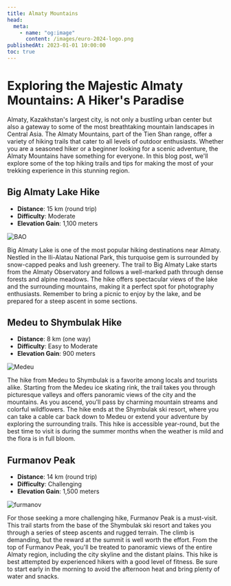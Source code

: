 ```yaml
---
title: Almaty Mountains
head:
  meta:
    - name: "og:image"
      content: /images/euro-2024-logo.png
publishedAt: 2023-01-01 10:00:00
toc: true
---
```


# Exploring the Majestic Almaty Mountains: A Hiker's Paradise

Almaty, Kazakhstan's largest city, is not only a bustling urban center but also a gateway to some of the most breathtaking mountain landscapes in Central Asia. The Almaty Mountains, part of the Tien Shan range, offer a variety of hiking trails that cater to all levels of outdoor enthusiasts. Whether you are a seasoned hiker or a beginner looking for a scenic adventure, the Almaty Mountains have something for everyone. In this blog post, we'll explore some of the top hiking trails and tips for making the most of your trekking experience in this stunning region.

## Big Almaty Lake Hike

- **Distance**: 15 km (round trip)
- **Difficulty**: Moderate
- **Elevation Gain**: 1,100 meters

![BAO](/images/bao.png)

Big Almaty Lake is one of the most popular hiking destinations near Almaty. Nestled in the Ili-Alatau National Park, this turquoise gem is surrounded by snow-capped peaks and lush greenery. The trail to Big Almaty Lake starts from the Almaty Observatory and follows a well-marked path through dense forests and alpine meadows. The hike offers spectacular views of the lake and the surrounding mountains, making it a perfect spot for photography enthusiasts. Remember to bring a picnic to enjoy by the lake, and be prepared for a steep ascent in some sections.

## Medeu to Shymbulak Hike

- **Distance**: 8 km (one way)
- **Difficulty**: Easy to Moderate
- **Elevation Gain**: 900 meters

![Medeu](/images/medeu.png)

The hike from Medeu to Shymbulak is a favorite among locals and tourists alike. Starting from the Medeu ice skating rink, the trail takes you through picturesque valleys and offers panoramic views of the city and the mountains. As you ascend, you'll pass by charming mountain streams and colorful wildflowers. The hike ends at the Shymbulak ski resort, where you can take a cable car back down to Medeu or extend your adventure by exploring the surrounding trails. This hike is accessible year-round, but the best time to visit is during the summer months when the weather is mild and the flora is in full bloom.

## Furmanov Peak

- **Distance**: 14 km (round trip)
- **Difficulty**: Challenging
- **Elevation Gain**: 1,500 meters

![furmanov](/images/furmanov.png)

For those seeking a more challenging hike, Furmanov Peak is a must-visit. This trail starts from the base of the Shymbulak ski resort and takes you through a series of steep ascents and rugged terrain. The climb is demanding, but the reward at the summit is well worth the effort. From the top of Furmanov Peak, you'll be treated to panoramic views of the entire Almaty region, including the city skyline and the distant plains. This hike is best attempted by experienced hikers with a good level of fitness. Be sure to start early in the morning to avoid the afternoon heat and bring plenty of water and snacks.